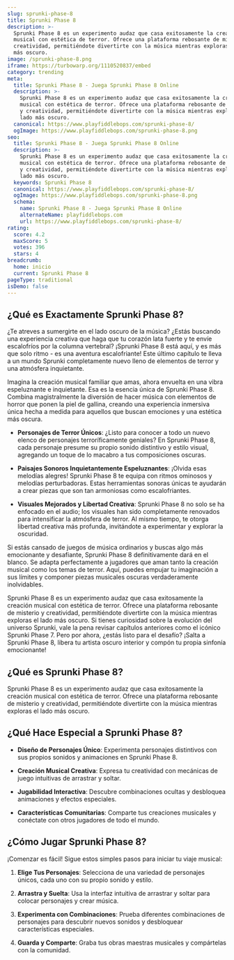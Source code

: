 ```yaml
---
slug: sprunki-phase-8
title: Sprunki Phase 8
description: >-
  Sprunki Phase 8 es un experimento audaz que casa exitosamente la creación
  musical con estética de terror. Ofrece una plataforma rebosante de misterio y
  creatividad, permitiéndote divertirte con la música mientras exploras el lado
  más oscuro.
image: /sprunki-phase-8.png
iframe: https://turbowarp.org/1110520837/embed
category: trending
meta:
  title: Sprunki Phase 8 - Juega Sprunki Phase 8 Online
  description: >-
    Sprunki Phase 8 es un experimento audaz que casa exitosamente la creación
    musical con estética de terror. Ofrece una plataforma rebosante de misterio
    y creatividad, permitiéndote divertirte con la música mientras exploras el
    lado más oscuro.
  canonical: https://www.playfiddlebops.com/sprunki-phase-8/
  ogImage: https://www.playfiddlebops.com/sprunki-phase-8.png
seo:
  title: Sprunki Phase 8 - Juega Sprunki Phase 8 Online
  description: >-
    Sprunki Phase 8 es un experimento audaz que casa exitosamente la creación
    musical con estética de terror. Ofrece una plataforma rebosante de misterio
    y creatividad, permitiéndote divertirte con la música mientras exploras el
    lado más oscuro.
  keywords: Sprunki Phase 8
  canonical: https://www.playfiddlebops.com/sprunki-phase-8/
  ogImage: https://www.playfiddlebops.com/sprunki-phase-8.png
  schema:
    name: Sprunki Phase 8 - Juega Sprunki Phase 8 Online
    alternateName: playfiddlebops.com
    url: https://www.playfiddlebops.com/sprunki-phase-8/
rating:
  score: 4.2
  maxScore: 5
  votes: 396
  stars: 4
breadcrumb:
  home: inicio
  current: Sprunki Phase 8
pageType: traditional
isDemo: false
---
```


## ¿Qué es Exactamente Sprunki Phase 8?

¿Te atreves a sumergirte en el lado oscuro de la música? ¿Estás buscando una experiencia creativa que haga que tu corazón lata fuerte y te envíe escalofríos por la columna vertebral? ¡Sprunki Phase 8 está aquí, y es más que solo ritmo - es una aventura escalofriante! Este último capítulo te lleva a un mundo Sprunki completamente nuevo lleno de elementos de terror y una atmósfera inquietante.

Imagina la creación musical familiar que amas, ahora envuelta en una vibra espeluznante e inquietante. Esa es la esencia única de Sprunki Phase 8. Combina magistralmente la diversión de hacer música con elementos de horror que ponen la piel de gallina, creando una experiencia inmersiva única hecha a medida para aquellos que buscan emociones y una estética más oscura.

- **Personajes de Terror Únicos**: ¿Listo para conocer a todo un nuevo elenco de personajes terroríficamente geniales? En Sprunki Phase 8, cada personaje presume su propio sonido distintivo y estilo visual, agregando un toque de lo macabro a tus composiciones oscuras.

- **Paisajes Sonoros Inquietantemente Espeluznantes**: ¡Olvida esas melodías alegres! Sprunki Phase 8 te equipa con ritmos ominosos y melodías perturbadoras. Estas herramientas sonoras únicas te ayudarán a crear piezas que son tan armoniosas como escalofriantes.

- **Visuales Mejorados y Libertad Creativa**: Sprunki Phase 8 no solo se ha enfocado en el audio; los visuales han sido completamente renovados para intensificar la atmósfera de terror. Al mismo tiempo, te otorga libertad creativa más profunda, invitándote a experimentar y explorar la oscuridad.

Si estás cansado de juegos de música ordinarios y buscas algo más emocionante y desafiante, Sprunki Phase 8 definitivamente dará en el blanco. Se adapta perfectamente a jugadores que aman tanto la creación musical como los temas de terror. Aquí, puedes empujar tu imaginación a sus límites y componer piezas musicales oscuras verdaderamente inolvidables.

Sprunki Phase 8 es un experimento audaz que casa exitosamente la creación musical con estética de terror. Ofrece una plataforma rebosante de misterio y creatividad, permitiéndote divertirte con la música mientras exploras el lado más oscuro. Si tienes curiosidad sobre la evolución del universo Sprunki, vale la pena revisar capítulos anteriores como el icónico Sprunki Phase 7. Pero por ahora, ¿estás listo para el desafío? ¡Salta a Sprunki Phase 8, libera tu artista oscuro interior y compón tu propia sinfonía emocionante!

## ¿Qué es Sprunki Phase 8?

Sprunki Phase 8 es un experimento audaz que casa exitosamente la creación musical con estética de terror. Ofrece una plataforma rebosante de misterio y creatividad, permitiéndote divertirte con la música mientras exploras el lado más oscuro.

## ¿Qué Hace Especial a Sprunki Phase 8?

- **Diseño de Personajes Único**: Experimenta personajes distintivos con sus propios sonidos y animaciones en Sprunki Phase 8.

- **Creación Musical Creativa**: Expresa tu creatividad con mecánicas de juego intuitivas de arrastrar y soltar.

- **Jugabilidad Interactiva**: Descubre combinaciones ocultas y desbloquea animaciones y efectos especiales.

- **Características Comunitarias**: Comparte tus creaciones musicales y conéctate con otros jugadores de todo el mundo.

## ¿Cómo Jugar Sprunki Phase 8?

¡Comenzar es fácil! Sigue estos simples pasos para iniciar tu viaje musical:

1. **Elige Tus Personajes**: Selecciona de una variedad de personajes únicos, cada uno con su propio sonido y estilo.

1. **Arrastra y Suelta**: Usa la interfaz intuitiva de arrastrar y soltar para colocar personajes y crear música.

1. **Experimenta con Combinaciones**: Prueba diferentes combinaciones de personajes para descubrir nuevos sonidos y desbloquear características especiales.

1. **Guarda y Comparte**: Graba tus obras maestras musicales y compártelas con la comunidad.